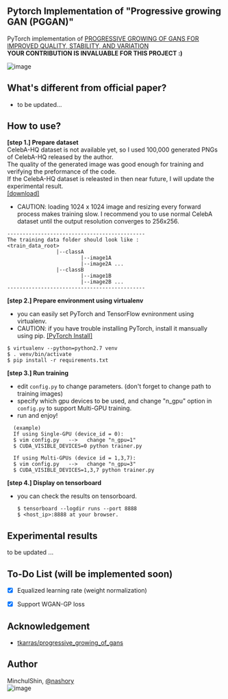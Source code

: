 ## Pytorch Implementation of "Progressive growing GAN (PGGAN)"
PyTorch implementation of [PROGRESSIVE GROWING OF GANS FOR IMPROVED QUALITY, STABILITY, AND VARIATION](http://research.nvidia.com/sites/default/files/pubs/2017-10_Progressive-Growing-of//karras2017gan-paper.pdf)   
__YOUR CONTRIBUTION IS INVALUABLE FOR THIS PROJECT :)__ 

![image](https://puu.sh/ydG0E/e0f32b0d92.png)

## What's different from official paper?
+ to be updated...


## How to use?
__[step 1.] Prepare dataset__   
CelebA-HQ dataset is not available yet, so I used 100,000 generated PNGs of CelebA-HQ released by the author.   
The quality of the generated image was good enough for training and verifying the preformance of the code.  
If the CelebA-HQ dataset is releasted in then near future, I will update the experimental result.  
[[download]](https://drive.google.com/open?id=0B4qLcYyJmiz0MUVMVFEyclJnRmc)

+ CAUTION: loading 1024 x 1024 image and resizing every forward process makes training slow. I recommend you to use normal CelebA dataset until the output resolution converges to 256x256.

~~~
---------------------------------------------
The training data folder should look like : 
<train_data_root>
                |--classA
                        |--image1A
                        |--image2A ...
                |--classB
                        |--image1B
                        |--image2B ...
---------------------------------------------
~~~

__[step 2.] Prepare environment using virtualenv__   
  + you can easily set PyTorch and TensorFlow evnironment using virtualenv.  
  + CAUTION: if you have trouble installing PyTorch, install it mansually using pip. [[PyTorch Install]](http://pytorch.org/)
  
  ~~~
  $ virtualenv --python=python2.7 venv
  $ . venv/bin/activate
  $ pip install -r requirements.txt
  ~~~



__[step 3.] Run training__      
+ edit `config.py` to change parameters. (don't forget to change path to training images)
+ specify which gpu devices to be used, and change "n_gpu" option in `config.py` to support Multi-GPU training.
+ run and enjoy!  

~~~~
  (example)
  If using Single-GPU (device_id = 0):
  $ vim config.py   -->   change "n_gpu=1"
  $ CUDA_VISIBLE_DEVICES=0 python trainer.py
  
  If using Multi-GPUs (device id = 1,3,7):
  $ vim config.py   -->   change "n_gpu=3"
  $ CUDA_VISIBLE_DEVICES=1,3,7 python trainer.py
~~~~
 
  
__[step 4.] Display on tensorboard__   
+ you can check the results on tensorboard.
  ~~~
  $ tensorboard --logdir runs --port 8888
  $ <host_ip>:8888 at your browser.
  ~~~
  
  
## Experimental results
to be updated ...

## To-Do List (will be implemented soon)
- [X] Equalized learning rate (weight normalization)
- [X] Support WGAN-GP loss


## Acknowledgement
+ [tkarras/progressive_growing_of_gans](https://github.com/tkarras/progressive_growing_of_gans)

## Author
MinchulShin, [@nashory](https://github.com/nashory)  
![image](https://camo.githubusercontent.com/e053bc3e1b63635239e8a44574e819e62ab3e3f4/687474703a2f2f692e67697068792e636f6d2f49634a366e36564a4e6a524e532e676966)


